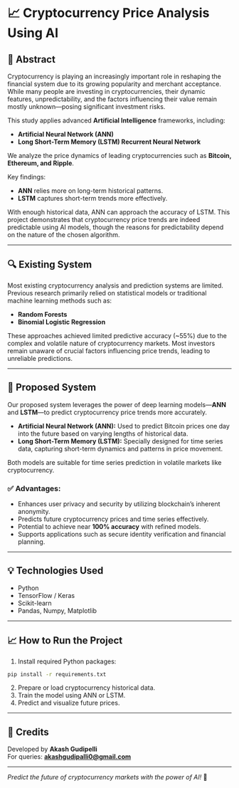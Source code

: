 # 📈 Cryptocurrency Price Analysis Using AI

## 📝 Abstract
Cryptocurrency is playing an increasingly important role in reshaping the financial system due to its growing popularity and merchant acceptance. While many people are investing in cryptocurrencies, their dynamic features, unpredictability, and the factors influencing their value remain mostly unknown—posing significant investment risks.

This study applies advanced **Artificial Intelligence** frameworks, including:
- **Artificial Neural Network (ANN)**
- **Long Short-Term Memory (LSTM) Recurrent Neural Network**

We analyze the price dynamics of leading cryptocurrencies such as **Bitcoin, Ethereum, and Ripple**. 

Key findings:
- **ANN** relies more on long-term historical patterns.
- **LSTM** captures short-term trends more effectively.

With enough historical data, ANN can approach the accuracy of LSTM. This project demonstrates that cryptocurrency price trends are indeed predictable using AI models, though the reasons for predictability depend on the nature of the chosen algorithm.

---

## 🔍 Existing System

Most existing cryptocurrency analysis and prediction systems are limited. Previous research primarily relied on statistical models or traditional machine learning methods such as:

- **Random Forests**
- **Binomial Logistic Regression**

These approaches achieved limited predictive accuracy (~55%) due to the complex and volatile nature of cryptocurrency markets. Most investors remain unaware of crucial factors influencing price trends, leading to unreliable predictions.

---

## 🚀 Proposed System

Our proposed system leverages the power of deep learning models—**ANN** and **LSTM**—to predict cryptocurrency price trends more accurately.

- **Artificial Neural Network (ANN):** Used to predict Bitcoin prices one day into the future based on varying lengths of historical data.
- **Long Short-Term Memory (LSTM):** Specially designed for time series data, capturing short-term dynamics and patterns in price movement.

Both models are suitable for time series prediction in volatile markets like cryptocurrency.

### ✅ Advantages:
- Enhances user privacy and security by utilizing blockchain’s inherent anonymity.
- Predicts future cryptocurrency prices and time series effectively.
- Potential to achieve near **100% accuracy** with refined models.
- Supports applications such as secure identity verification and financial planning.

---

## 💡 Technologies Used
- Python
- TensorFlow / Keras
- Scikit-learn
- Pandas, Numpy, Matplotlib

---

## 📈 How to Run the Project
1. Install required Python packages:
```bash
pip install -r requirements.txt
```
2. Prepare or load cryptocurrency historical data.
3. Train the model using ANN or LSTM.
4. Predict and visualize future prices.

---

## 🙏 Credits
Developed by **Akash Gudipelli**  
For queries: **akashgudipalli0@gmail.com**

---

*Predict the future of cryptocurrency markets with the power of AI!* 🚀

